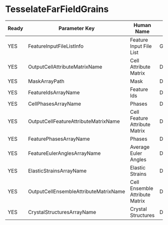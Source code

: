 # TesselateFarFieldGrains

| Ready | Parameter Key | Human Name | Parameter Type | Parameter Class |
|-------|---------------|------------|-----------------|----------------|
| YES | FeatureInputFileListInfo | Feature Input File List | GeneratedFileListParameter::ValueType | GeneratedFileListParameter |
| YES | OutputCellAttributeMatrixName | Cell Attribute Matrix | DataPath | DataGroupSelectionParameter |
| YES | MaskArrayPath | Mask | DataPath | ArraySelectionParameter |
| YES | FeatureIdsArrayName | Feature Ids | DataPath | ArrayCreationParameter |
| YES | CellPhasesArrayName | Phases | DataPath | ArrayCreationParameter |
| YES | OutputCellFeatureAttributeMatrixName | Cell Feature Attribute Matrix | DataPath | ArrayCreationParameter |
| YES | FeaturePhasesArrayName | Phases | DataPath | ArrayCreationParameter |
| YES | FeatureEulerAnglesArrayName | Average Euler Angles | DataPath | ArrayCreationParameter |
| YES | ElasticStrainsArrayName | Elastic Strains | DataPath | ArrayCreationParameter |
| YES | OutputCellEnsembleAttributeMatrixName | Cell Ensemble Attribute Matrix | DataPath | ArrayCreationParameter |
| YES | CrystalStructuresArrayName | Crystal Structures | DataPath | ArrayCreationParameter |
